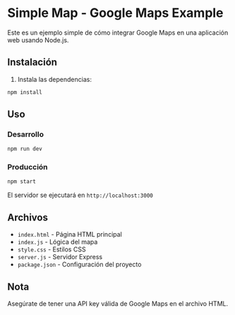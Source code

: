# Simple Map - Google Maps Example

Este es un ejemplo simple de cómo integrar Google Maps en una aplicación web usando Node.js.

## Instalación

1. Instala las dependencias:
```bash
npm install
```

## Uso

### Desarrollo
```bash
npm run dev
```

### Producción
```bash
npm start
```

El servidor se ejecutará en `http://localhost:3000`

## Archivos

- `index.html` - Página HTML principal
- `index.js` - Lógica del mapa
- `style.css` - Estilos CSS
- `server.js` - Servidor Express
- `package.json` - Configuración del proyecto

## Nota

Asegúrate de tener una API key válida de Google Maps en el archivo HTML.